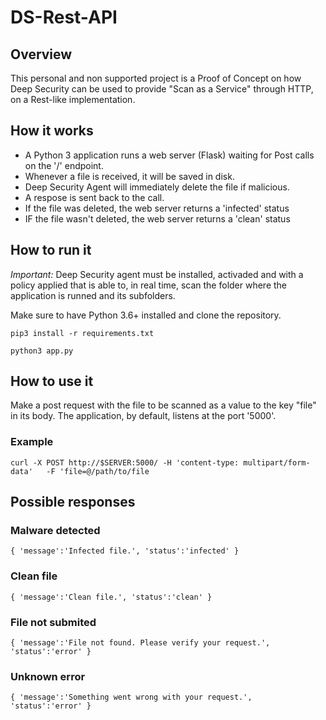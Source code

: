 # DS-Rest-API

## Overview

This personal and non supported project is a Proof of Concept on how Deep Security can be used to provide "Scan as a Service" through HTTP, on a Rest-like implementation.

## How it works

- A Python 3 application runs a web server (Flask) waiting for Post calls on the '/' endpoint.
- Whenever a file is received, it will be saved in disk.
- Deep Security Agent will immediately delete the file if malicious.
- A respose is sent back to the call.
- If the file was deleted, the web server returns a 'infected' status
- IF the file wasn't deleted, the web server returns a 'clean' status

## How to run it

*Important:* Deep Security agent must be installed, activaded and with a policy applied that is able to, in real time, scan the folder where the application is runned and its subfolders.

Make sure to have Python 3.6+ installed and clone the repository.

`pip3 install -r requirements.txt`

`python3 app.py`

## How to use it

Make a post request with the file to be scanned as a value to the key "file" in its body. The application, by default, listens at the port '5000'.

### Example

`
curl -X POST http://$SERVER:5000/ -H 'content-type: multipart/form-data'   -F 'file=@/path/to/file
`

## Possible responses

### Malware detected

`{
      'message':'Infected file.',
      'status':'infected'
  }`

### Clean file

`{
      'message':'Clean file.',
      'status':'clean'
  }`

### File not submited

`{
      'message':'File not found. Please verify your request.',
      'status':'error'
  }`

### Unknown error

`{
      'message':'Something went wrong with your request.',
      'status':'error'
  }`

